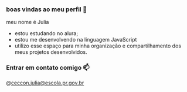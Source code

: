 ### boas vindas ao meu perfil 💙 

meu nome é Julia

- estou estudando no alura;
- estou me desenvolvendo na linguagem JavaScript
- utilizo esse espaço para minha organização e compartilhamento dos meus projetos desenvolvidos.

### Entrar em contato comigo 📫

@ceccon.julia@escola.pr.gov.br
<!--
**Cecconvg/Cecconvg** is a ✨ _special_ ✨ repository because its `README.md` (this file) appears on your GitHub profile.

Here are some ideas to get you started:

- 🔭 I’m currently working on ...
- 🌱 I’m currently learning ...
- 👯 I’m looking to collaborate on ...
- 🤔 I’m looking for help with ...
- 💬 Ask me about ...
- 📫 How to reach me: ...
- 😄 Pronouns: ...
- ⚡ Fun fact: ...
-->
